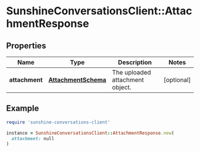 # SunshineConversationsClient::AttachmentResponse

## Properties

| Name | Type | Description | Notes |
| ---- | ---- | ----------- | ----- |
| **attachment** | [**AttachmentSchema**](AttachmentSchema.md) | The uploaded attachment object. | [optional] |

## Example

```ruby
require 'sunshine-conversations-client'

instance = SunshineConversationsClient::AttachmentResponse.new(
  attachment: null
)
```

